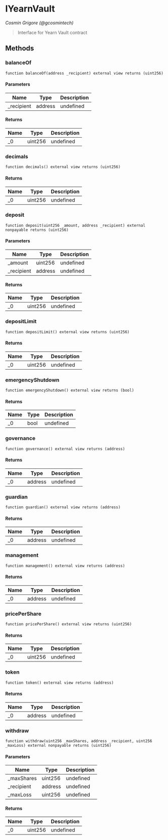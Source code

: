 # IYearnVault

*Cosmin Grigore (@gcosmintech)*

> Interface for Yearn Vault contract





## Methods

### balanceOf

```solidity
function balanceOf(address _recipient) external view returns (uint256)
```





#### Parameters

| Name | Type | Description |
|---|---|---|
| _recipient | address | undefined

#### Returns

| Name | Type | Description |
|---|---|---|
| _0 | uint256 | undefined

### decimals

```solidity
function decimals() external view returns (uint256)
```






#### Returns

| Name | Type | Description |
|---|---|---|
| _0 | uint256 | undefined

### deposit

```solidity
function deposit(uint256 _amount, address _recipient) external nonpayable returns (uint256)
```





#### Parameters

| Name | Type | Description |
|---|---|---|
| _amount | uint256 | undefined
| _recipient | address | undefined

#### Returns

| Name | Type | Description |
|---|---|---|
| _0 | uint256 | undefined

### depositLimit

```solidity
function depositLimit() external view returns (uint256)
```






#### Returns

| Name | Type | Description |
|---|---|---|
| _0 | uint256 | undefined

### emergencyShutdown

```solidity
function emergencyShutdown() external view returns (bool)
```






#### Returns

| Name | Type | Description |
|---|---|---|
| _0 | bool | undefined

### governance

```solidity
function governance() external view returns (address)
```






#### Returns

| Name | Type | Description |
|---|---|---|
| _0 | address | undefined

### guardian

```solidity
function guardian() external view returns (address)
```






#### Returns

| Name | Type | Description |
|---|---|---|
| _0 | address | undefined

### management

```solidity
function management() external view returns (address)
```






#### Returns

| Name | Type | Description |
|---|---|---|
| _0 | address | undefined

### pricePerShare

```solidity
function pricePerShare() external view returns (uint256)
```






#### Returns

| Name | Type | Description |
|---|---|---|
| _0 | uint256 | undefined

### token

```solidity
function token() external view returns (address)
```






#### Returns

| Name | Type | Description |
|---|---|---|
| _0 | address | undefined

### withdraw

```solidity
function withdraw(uint256 _maxShares, address _recipient, uint256 _maxLoss) external nonpayable returns (uint256)
```





#### Parameters

| Name | Type | Description |
|---|---|---|
| _maxShares | uint256 | undefined
| _recipient | address | undefined
| _maxLoss | uint256 | undefined

#### Returns

| Name | Type | Description |
|---|---|---|
| _0 | uint256 | undefined




